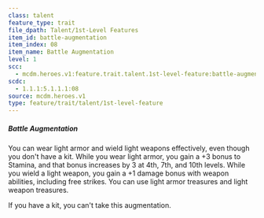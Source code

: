 ```yaml
---
class: talent
feature_type: trait
file_dpath: Talent/1st-Level Features
item_id: battle-augmentation
item_index: 08
item_name: Battle Augmentation
level: 1
scc:
  - mcdm.heroes.v1:feature.trait.talent.1st-level-feature:battle-augmentation
scdc:
  - 1.1.1:5.1.1.1:08
source: mcdm.heroes.v1
type: feature/trait/talent/1st-level-feature
---
```


##### Battle Augmentation

You can wear light armor and wield light weapons effectively, even though you don't have a kit. While you wear light armor, you gain a +3 bonus to Stamina, and that bonus increases by 3 at 4th, 7th, and 10th levels. While you wield a light weapon, you gain a +1 damage bonus with weapon abilities, including free strikes. You can use light armor treasures and light weapon treasures.

If you have a kit, you can't take this augmentation.
